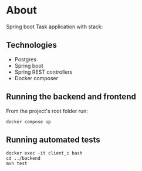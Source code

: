 # About
Spring boot Task application with stack:

## Technologies
- Postgres
- Spring boot
- Spring REST controllers
- Docker composer

## Running the backend and frontend
From the project's root folder run:
```
docker compose up
```

## Running automated tests
```
docker exec -it client_c bash
cd ../backend
mvn test
```